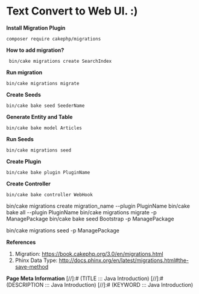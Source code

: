 # Text Convert to Web UI. :) 



**Install Migration Plugin**

```
composer require cakephp/migrations
```


**How to add migration?**

```
 bin/cake migrations create SearchIndex
```


**Run migration**

```
bin/cake migrations migrate
```

**Create Seeds**

```
bin/cake bake seed SeederName
```


**Generate Entity and Table**

```
bin/cake bake model Articles
```

**Run Seeds**

```
bin/cake migrations seed
```

**Create Plugin**

```
bin/cake bake plugin PluginName
```

**Create Controller**

```
bin/cake bake controller WebHook
```

bin/cake migrations create migration_name --plugin PluginName
bin/cake bake all --plugin PluginName
bin/cake migrations migrate -p ManagePackage
bin/cake bake seed Bootstrap -p ManagePackage

bin/cake migrations seed -p ManagePackage


**References**
1. Migration: https://book.cakephp.org/3.0/en/migrations.html
2. Phinx Data Type: http://docs.phinx.org/en/latest/migrations.html#the-save-method


**Page Meta Information**
[//]:# (TITLE ::: Java Introduction)
[//]:# (DESCRIPTION ::: Java Introduction)
[//]:# (KEYWORD ::: Java Introduction)